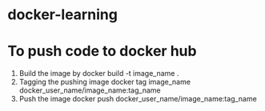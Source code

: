 # docker-learning
# To push code to docker hub

1. Build the image by
   docker build -t image_name .
2. Tagging the pushing image
   docker tag image_name docker_user_name/image_name:tag_name
3. Push the image
   docker push docker_user_name/image_name:tag_name
